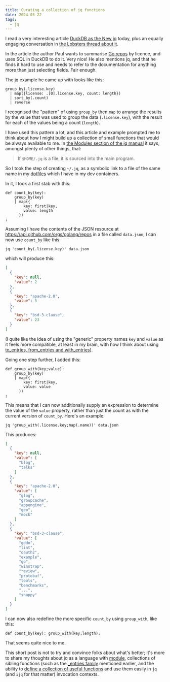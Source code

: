 ```yaml
---
title: Curating a collection of jq functions
date: 2024-03-22
tags:
  - jq
---
```

I read a very interesting article [DuckDB as the New jq](https://www.pgrs.net/2024/03/21/duckdb-as-the-new-jq/) today, plus an equally engaging conversation in [the Lobsters thread about it](https://lobste.rs/s/x5immj/duckdb_as_new_jq). 

In the article the author Paul wants to summarise [Go repos](https://api.github.com/orgs/golang/repos) by licence, and uses SQL in DuckDB to do it. Very nice! He also mentions jq, and that he finds it hard to use and needs to refer to the documentation for anything more than just selecting fields. Fair enough. 

The jq example he came up with looks like this:

```jq
group_by(.license.key)
  | map({license: .[0].license.key, count: length})
  | sort_by(.count)
  | reverse
```

I recognised the "pattern" of using `group_by` then `map` to arrange the results by the value that was used to group the data (`.license.key`), with the result for each of the values being a count (`length`).

I have used this pattern a lot, and this article and example prompted me to think about how I might build up a collection of small functions that would be always available to me. In [the Modules section of the jq manual](https://jqlang.github.io/jq/manual/#modules) it says, amongst plenty of other things, that:

> If `$HOME/.jq` is a file, it is sourced into the main program.

So I took the step of creating `~/.jq`, as a symbolic link to a file of the same name in my [dotfiles](https://github.com/qmacro/dotfiles) which I have in my dev containers.

In it, I took a first stab with this:

```jq
def count_by(key):
    group_by(key)
    | map({
        key: first|key,
        value: length
      })
;
```

Assuming I have the contents of the JSON resource at <https://api.github.com/orgs/golang/repos> in a file called `data.json`, I can now use `count_by` like this:

```shell
jq 'count_by(.license.key)' data.json
```

which will produce this:

```json
[
  {
    "key": null,
    "value": 2
  },
  {
    "key": "apache-2.0",
    "value": 5
  },
  {
    "key": "bsd-3-clause",
    "value": 23
  }
]
```

(I quite like the idea of using the "generic" property names `key` and `value` as it feels more compatible, at least in my brain, with how I think about using [to_entries, from_entries and with_entries](https://jqlang.github.io/jq/manual/#to_entries-from_entries-with_entries)).

Going one step further, I added this:

```jq
def group_with(key;value):
    group_by(key)
    | map({
        key: first|key, 
        value: value
      })
;
```

This means that I can now additionally supply an expression to determine the value of the `value` property, rather than just the count as with the current version of `count_by`. Here's an example:

```shell
jq 'group_with(.license.key;map(.name))' data.json
```

This produces:


```json
[
  {
    "key": null,
    "value": [
      "blog",
      "talks"
    ]
  },
  {
    "key": "apache-2.0",
    "value": [
      "glog",
      "groupcache",
      "appengine",
      "geo",
      "mock"
    ]
  },
  {
    "key": "bsd-3-clause",
    "value": [
      "gddo",
      "lint",
      "oauth2",
      "example",
      "go",
      "winstrap",
      "review",
      "protobuf",
      "tools",
      "benchmarks",
      "...",
      "snappy"
    ]
  }
]
```

I can now also redefine the more specific `count_by` using `group_with`, like this:

```jq
def count_by(key): group_with(key;length);
```

That seems quite nice to me. 

This short post is not to try and convince folks about what's better; it's more to share my thoughts about jq as a language with [module](https://jqlang.github.io/jq/manual/#modules), collections of sibling functions (such as the [_entries family](https://jqlang.github.io/jq/manual/#to_entries-from_entries-with_entries) mentioned earlier, and the ability to [define a collection of useful functions](https://jqlang.github.io/jq/manual/#defining-functions) and use them easily in `jq` (and `ijq` for that matter) invocation contexts.
